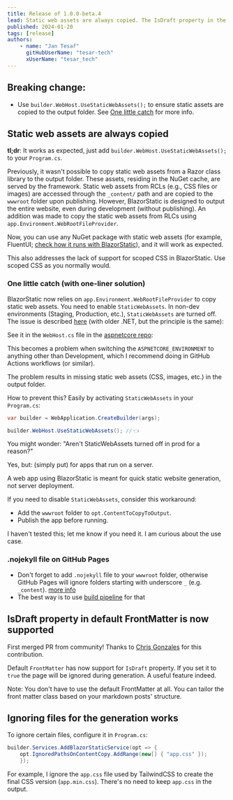 ```yaml
---
title: Release of 1.0.0-beta.4
lead: Static web assets are always copied. The IsDraft property in the default FrontMatter is now supported. 
published: 2024-01-20
tags: [release]
authors:
    - name: "Jan Tesař"
      gitHubUserName: "tesar-tech"
      xUserName: "tesar_tech"
---
```


## Breaking change:

- Use `builder.WebHost.UseStaticWebAssets();` to ensure static assets are copied to the output folder. See [One little catch](#one-little-catch-with-one-liner-solution) for more info.

## Static web assets are always copied

**tl;dr**: It works as expected, just add `builder.WebHost.UseStaticWebAssets();` to your `Program.cs`.

Previously, it wasn't possible to copy static web assets from a Razor class library to the output folder. These assets, residing in the NuGet cache, are served by the framework. Static web assets from RCLs (e.g., CSS files or images) are accessed through the `_content/` path and are copied to the `wwwroot` folder upon publishing. However, BlazorStatic is designed to output the entire website, even during development (without publishing). An addition was made to copy the static web assets from RLCs using `app.Environment.WebRootFileProvider`.

Now, you can use any NuGet package with static web assets (for example, FluentUI; [check how it runs with BlazorStatic](/docs/componentlibs)), and it will work as expected.

This also addresses the lack of support for scoped CSS in BlazorStatic. Use scoped CSS as you normally would.

### One little catch (with one-liner solution)
BlazorStatic now relies on `app.Environment.WebRootFileProvider` to copy static web assets. You need to enable `StaticWebAssets`. In non-dev environments (Staging, Production, etc.), `StaticWebAssets` are turned off. The issue is described [here](https://dev.to/j_sakamoto/how-to-deal-with-the-http-404-content-foo-bar-css-not-found-when-using-razor-component-package-on-asp-net-core-blazor-app-aai) (with older .NET, but the principle is the same):

See it in the `WebHost.cs` file in the [aspnetcore repo](https://github.com/dotnet/aspnetcore/blob/cc9cff31eb828f5849c07afc46b08baeda42b399/src/DefaultBuilder/src/WebHost.cs#L221):

This becomes a problem when switching the `ASPNETCORE_ENVIRONMENT` to anything other than Development, which I recommend doing in GitHub Actions workflows (or similar).

The problem results in missing static web assets (CSS, images, etc.) in the output folder.

How to prevent this? Easily by activating `StaticWebAssets` in your `Program.cs`:

```csharp
var builder = WebApplication.CreateBuilder(args);

builder.WebHost.UseStaticWebAssets(); //👈
```
You might wonder: "Aren't StaticWebAssets turned off in prod for a reason?"

Yes, but: (simply put) for apps that run on a server.

A web app using BlazorStatic is meant for quick static website generation, not server deployment.

If you need to disable `StaticWebAssets`, consider this workaround:

- Add the `wwwroot` folder to `opt.ContentToCopyToOutput`.
- Publish the app before running.

I haven't tested this; let me know if you need it. I am curious about the use case.

### .nojekyll file on GitHub Pages
- Don't forget to add `.nojekyll` file to your `wwwroot` folder, otherwise GitHub Pages will ignore folders starting with
  underscore `_` (e.g. `_content`). [more info](https://github.blog/2009-12-29-bypassing-jekyll-on-github-pages/)
- The best way is to use [build pipeline](https://github.com/tesar-tech/BlazorStaticMinimalBlog/blob/master/.github/workflows/publish-to-ghpages-and-nuget.yml) for that


## IsDraft property in default FrontMatter is now supported

First merged PR from community! Thanks to [Chris Gonzales](https://github.com/chrisg32) for this contribution.

Default `FrontMatter` has now support for `IsDraft` property.
If you set it to `true` the page will be ignored during generation. A useful feature indeed.

Note: You don't have to use the default FrontMatter at all.
You can tailor the front matter class based on your markdown posts' structure.  

## Ignoring files for the generation works

To ignore certain files, configure it in `Program.cs`:

```csharp
builder.Services.AddBlazorStaticService(opt => {
    opt.IgnoredPathsOnContentCopy.AddRange(new[] { "app.css" });
    });
```

For example, I ignore the `app.css` file used by TailwindCSS to create the final CSS version (`app.min.css`).
There's no need to keep `app.css` in the output.

